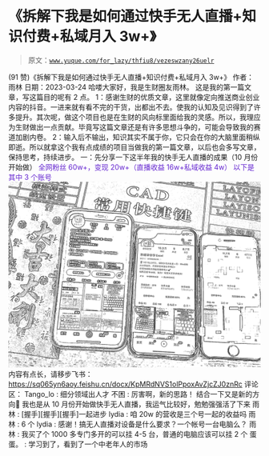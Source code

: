 # 《拆解下我是如何通过快手无人直播+知识付费+私域月入 3w+》

> 原文：[`www.yuque.com/for_lazy/thfiu8/vezeswzany26uelr`](https://www.yuque.com/for_lazy/thfiu8/vezeswzany26uelr)

<ne-h2 id="869f6b45" data-lake-id="869f6b45"><ne-heading-ext><ne-heading-anchor></ne-heading-anchor><ne-heading-fold></ne-heading-fold></ne-heading-ext><ne-heading-content><ne-text id="u986adf29">(91 赞)《拆解下我是如何通过快手无人直播+知识付费+私域月入 3w+》</ne-text></ne-heading-content></ne-h2> <ne-p id="u2b7ca279" data-lake-id="u2b7ca279"><ne-text id="ub1985533">作者： 雨林</ne-text></ne-p> <ne-p id="uf2ad1194" data-lake-id="uf2ad1194"><ne-text id="ueae5270c">日期：2023-03-24</ne-text></ne-p> <ne-p id="u9286ff03" data-lake-id="u9286ff03"><ne-text id="u4d3fd9f8">哈喽大家好，我是生财圈友雨林。</ne-text></ne-p> <ne-p id="u58f184d8" data-lake-id="u58f184d8"><ne-text id="u6db40826">这是我的第一篇文章，写这篇目的呢有 2 点。</ne-text></ne-p> <ne-p id="u30205f66" data-lake-id="u30205f66"><ne-text id="ud71f8d0c">1：感谢生财的优质文章，这里就像定向推送商业创业内容的抖音。一进来就有看不完的干货，出都出不去。使我的认知及见识得到了许多提升。其次呢，做这个项目也是在生财的风向标里面给我的灵感。所以，我理应为生财做出一点贡献。毕竟写这篇文章还是有许多思想斗争的，可能会导致我的赛道加剧内卷。</ne-text></ne-p> <ne-p id="ueb67774e" data-lake-id="ueb67774e"><ne-text id="ue792fb0e">2：输入后不输出，知识其实不属于你，它只会在你的大脑里面稍纵即逝。所以就拿这个我有点成绩的项目当做我的第一篇文章，以后也会多写文章，保持思考，持续进步。</ne-text></ne-p> <ne-p id="u89edebf1" data-lake-id="u89edebf1"><ne-text id="u99a8d19a" ne-bold="true">一：先分享一下这半年我的快手无人直播的成果（10 月份开始做）</ne-text></ne-p> <ne-p id="u1ea0b062" data-lake-id="u1ea0b062"><ne-text id="ubf5e751a" style="color: rgb(100, 37, 208);">全网粉丝 60w+，变现 20w+（直播收益 16w+私域收益 4w）</ne-text></ne-p> <ne-p id="u69f57d36" data-lake-id="u69f57d36"><ne-text id="u095bf8a2" style="color: rgb(100, 37, 208);">以下是其中 3 个账号</ne-text></ne-p> <ne-p id="u6995550e" data-lake-id="u6995550e"><ne-card data-card-name="image" data-card-type="inline" id="Osat6" data-event-boundary="card">![](img/1065f83ad2198c8aaae66098f403217b.png)  <ne-p id="ubbe4091c" data-lake-id="ubbe4091c"><ne-text id="u3744ac92">内容有点长，请移步飞书：</ne-text>[<ne-text id="u158f747c">https://sq065yn6aoy.feishu.cn/docx/KpMRdNVS1olPpoxAvZjcZJ0znRc</ne-text>](https://sq065yn6aoy.feishu.cn/docx/KpMRdNVS1olPpoxAvZjcZJ0znRc)</ne-p> <ne-hole id="u7da04feb" data-lake-id="u7da04feb"><ne-card data-card-name="hr" data-card-type="block" id="bP4sQ" data-event-boundary="card"><ne-p id="ude73d4ac" data-lake-id="ude73d4ac"><ne-text id="u9be659e3">评论区：</ne-text></ne-p> <ne-p id="u286e704a" data-lake-id="u286e704a"><ne-text id="ua5260318">Tango_lo : 细分领域出人才</ne-text> <ne-text id="u88ee2a4c">不困 : 厉害啊，新的思路！</ne-text> <ne-text id="u82e21536">结合一下又是新的方向🧭</ne-text> <ne-text id="ue55dca27">我也是从 10 月份开始做快手无人直播，我运气比较好，勉勉强强活了下来</ne-text> <ne-text id="u1acba806">雨林 : [握手][握手][握手]一起进步</ne-text> <ne-text id="u3a197296">lydia : 咱 20w 的营收是三个号一起的收益吗</ne-text> <ne-text id="uc076311b">雨林 : 6 个</ne-text> <ne-text id="u81112be4">lydia : 感谢！搞无人直播对设备是什么要求？一个帐号一台电脑么？</ne-text> <ne-text id="u940b6a62">雨林 : 我买了个 1000 多专门多开的可以挂 4-5 台，普通的电脑应该可以挂 2 个</ne-text> <ne-text id="u5dba8882">蛋蛋。 : 学习到了，看到了一个中老年人的市场</ne-text></ne-p></ne-card></ne-hole></ne-card></ne-p>
